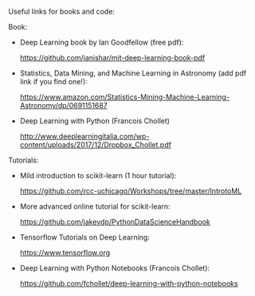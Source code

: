 Useful links for books and code:

Book:

- Deep Learning book by Ian Goodfellow (free pdf):

  https://github.com/janishar/mit-deep-learning-book-pdf
  
- Statistics, Data Mining, and Machine Learning in Astronomy (add pdf link if you find one!):

  https://www.amazon.com/Statistics-Mining-Machine-Learning-Astronomy/dp/0691151687
  
- Deep Learning with Python (Francois Chollet)

  http://www.deeplearningitalia.com/wp-content/uploads/2017/12/Dropbox_Chollet.pdf
  
Tutorials:

- Mild introduction to scikit-learn (1 hour tutorial):

  https://github.com/rcc-uchicago/Workshops/tree/master/IntrotoML
  
- More advanced online tutorial for scikit-learn:

  https://github.com/jakevdp/PythonDataScienceHandbook
    
- Tensorflow Tutorials on Deep Learning:

  https://www.tensorflow.org
  
- Deep Learning with Python Notebooks (Francois Chollet):
  
  https://github.com/fchollet/deep-learning-with-python-notebooks
    
